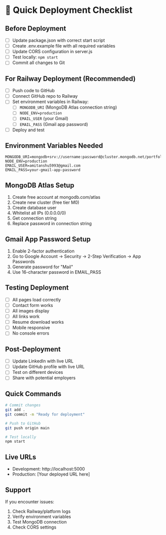 # 🚀 Quick Deployment Checklist

## Before Deployment
- [ ] Update package.json with correct start script
- [ ] Create .env.example file with all required variables
- [ ] Update CORS configuration in server.js
- [ ] Test locally: `npm start`
- [ ] Commit all changes to Git

## For Railway Deployment (Recommended)
- [ ] Push code to GitHub
- [ ] Connect GitHub repo to Railway
- [ ] Set environment variables in Railway:
  - [ ] `MONGODB_URI` (MongoDB Atlas connection string)
  - [ ] `NODE_ENV=production`
  - [ ] `EMAIL_USER` (your Gmail)
  - [ ] `EMAIL_PASS` (Gmail app password)
- [ ] Deploy and test

## Environment Variables Needed
```
MONGODB_URI=mongodb+srv://username:password@cluster.mongodb.net/portfolio
NODE_ENV=production
EMAIL_USER=amitanshu5993@gmail.com
EMAIL_PASS=your-gmail-app-password
```

## MongoDB Atlas Setup
1. Create free account at mongodb.com/atlas
2. Create new cluster (free tier M0)
3. Create database user
4. Whitelist all IPs (0.0.0.0/0)
5. Get connection string
6. Replace password in connection string

## Gmail App Password Setup
1. Enable 2-factor authentication
2. Go to Google Account → Security → 2-Step Verification → App Passwords
3. Generate password for "Mail"
4. Use 16-character password in EMAIL_PASS

## Testing Deployment
- [ ] All pages load correctly
- [ ] Contact form works
- [ ] All images display
- [ ] All links work
- [ ] Resume download works
- [ ] Mobile responsive
- [ ] No console errors

## Post-Deployment
- [ ] Update LinkedIn with live URL
- [ ] Update GitHub profile with live URL
- [ ] Test on different devices
- [ ] Share with potential employers

## Quick Commands
```bash
# Commit changes
git add .
git commit -m "Ready for deployment"

# Push to GitHub
git push origin main

# Test locally
npm start
```

## Live URLs
- Development: http://localhost:5000
- Production: [Your deployed URL here]

## Support
If you encounter issues:
1. Check Railway/platform logs
2. Verify environment variables
3. Test MongoDB connection
4. Check CORS settings
